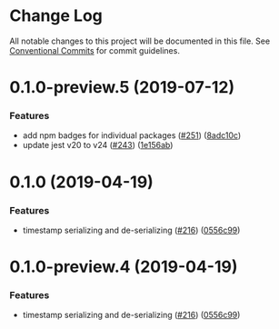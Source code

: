 # Change Log

All notable changes to this project will be documented in this file.
See [Conventional Commits](https://conventionalcommits.org) for commit guidelines.

# 0.1.0-preview.5 (2019-07-12)

### Features

- add npm badges for individual packages ([#251](https://github.com/aws/aws-sdk-js-v3/issues/251)) ([8adc10c](https://github.com/aws/aws-sdk-js-v3/commit/8adc10c))
- update jest v20 to v24 ([#243](https://github.com/aws/aws-sdk-js-v3/issues/243)) ([1e156ab](https://github.com/aws/aws-sdk-js-v3/commit/1e156ab))

# 0.1.0 (2019-04-19)

### Features

- timestamp serializing and de-serializing ([#216](https://github.com/aws/aws-sdk-js-v3/issues/216)) ([0556c99](https://github.com/aws/aws-sdk-js-v3/commit/0556c99))

# 0.1.0-preview.4 (2019-04-19)

### Features

- timestamp serializing and de-serializing ([#216](https://github.com/aws/aws-sdk-js-v3/issues/216)) ([0556c99](https://github.com/aws/aws-sdk-js-v3/commit/0556c99))
